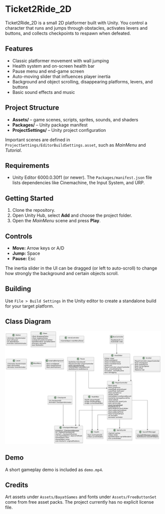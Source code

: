 # Ticket2Ride_2D

Ticket2Ride_2D is a small 2D platformer built with Unity. You control a character that runs and jumps through obstacles, activates levers and buttons, and collects checkpoints to respawn when defeated.

## Features
- Classic platformer movement with wall jumping
- Health system and on-screen health bar
- Pause menu and end-game screen
- Auto-moving slider that influences player inertia
- Background and object scrolling, disappearing platforms, levers, and buttons
- Basic sound effects and music

## Project Structure
- **Assets/** – game scenes, scripts, sprites, sounds, and shaders
- **Packages/** – Unity package manifest
- **ProjectSettings/** – Unity project configuration

Important scenes are defined in `ProjectSettings/EditorBuildSettings.asset`, such as *MainMenu* and *Tutorial*.

## Requirements
- Unity Editor 6000.0.30f1 (or newer). The `Packages/manifest.json` file lists dependencies like Cinemachine, the Input System, and URP.

## Getting Started
1. Clone the repository.
2. Open Unity Hub, select **Add** and choose the project folder.
3. Open the *MainMenu* scene and press **Play**.

## Controls
- **Move:** Arrow keys or A/D
- **Jump:** Space
- **Pause:** Esc

The inertia slider in the UI can be dragged (or left to auto-scroll) to change how strongly the background and certain objects scroll.

## Building
Use `File > Build Settings` in the Unity editor to create a standalone build for your target platform.

## Class Diagram
![Class Diagram](class_diagram.png)

## Demo
A short gameplay demo is included as `demo.mp4`.

## Credits
Art assets under `Assets/BayatGames` and fonts under `Assets/FreeButtonSet` come from free asset packs. The project currently has no explicit license file.